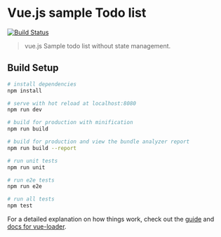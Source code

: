 # Vue.js sample Todo list

[![Build Status](https://travis-ci.org/BernardTolosajr/awesome-practice-projects.svg?branch=master)](https://travis-ci.org/BernardTolosajr/awesome-practice-projects)

> vue.js Sample todo list without state management.

## Build Setup

``` bash
# install dependencies
npm install

# serve with hot reload at localhost:8080
npm run dev

# build for production with minification
npm run build

# build for production and view the bundle analyzer report
npm run build --report

# run unit tests
npm run unit

# run e2e tests
npm run e2e

# run all tests
npm test
```

For a detailed explanation on how things work, check out the [guide](http://vuejs-templates.github.io/webpack/) and [docs for vue-loader](http://vuejs.github.io/vue-loader).
